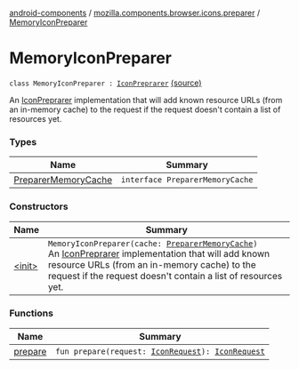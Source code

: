 [android-components](../../index.md) / [mozilla.components.browser.icons.preparer](../index.md) / [MemoryIconPreparer](./index.md)

# MemoryIconPreparer

`class MemoryIconPreparer : `[`IconPreprarer`](../-icon-preprarer/index.md) [(source)](https://github.com/mozilla-mobile/android-components/blob/master/components/browser/icons/src/main/java/mozilla/components/browser/icons/preparer/MemoryIconPreparer.kt#L13)

An [IconPreprarer](../-icon-preprarer/index.md) implementation that will add known resource URLs (from an in-memory cache) to the request if the
request doesn't contain a list of resources yet.

### Types

| Name | Summary |
|---|---|
| [PreparerMemoryCache](-preparer-memory-cache/index.md) | `interface PreparerMemoryCache` |

### Constructors

| Name | Summary |
|---|---|
| [&lt;init&gt;](-init-.md) | `MemoryIconPreparer(cache: `[`PreparerMemoryCache`](-preparer-memory-cache/index.md)`)`<br>An [IconPreprarer](../-icon-preprarer/index.md) implementation that will add known resource URLs (from an in-memory cache) to the request if the request doesn't contain a list of resources yet. |

### Functions

| Name | Summary |
|---|---|
| [prepare](prepare.md) | `fun prepare(request: `[`IconRequest`](../../mozilla.components.browser.icons/-icon-request/index.md)`): `[`IconRequest`](../../mozilla.components.browser.icons/-icon-request/index.md) |
